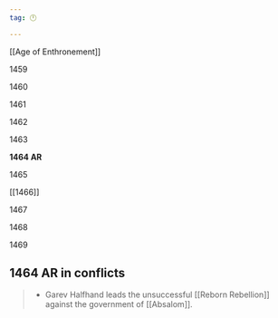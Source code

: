 ```yaml
---
tag: 🕛

---
```

[[Age of Enthronement]]


1459

1460

1461

1462

1463

**1464 AR**

1465

[[1466]]

1467

1468

1469



## 1464 AR in conflicts

>  - Garev Halfhand leads the unsuccessful [[Reborn Rebellion]] against the government of [[Absalom]].






